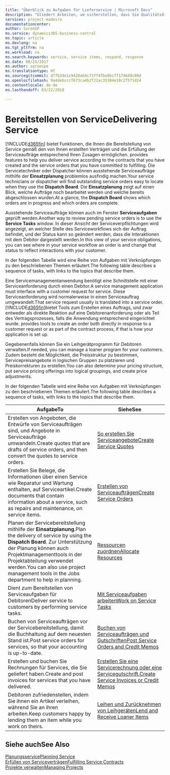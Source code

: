 ```yaml
---
title: "Überblick zu Aufgaben für Lieferservice | Microsoft Docs"
description: "Gliedert Arbeiten, um sicherstellen, dass Sie Qualitätsdienst liefern und Verträgen mit Debitoren gerecht werden."
services: project-madeira
documentationcenter: 
author: SorenGP
ms.service: dynamics365-business-central
ms.topic: article
ms.devlang: na
ms.tgt_pltfrm: na
ms.workload: na
ms.search.keywords: service, service items, respond, response
ms.date: 08/23/2017
ms.author: sgroespe
ms.translationtype: HT
ms.sourcegitcommit: d7fb34e1c9428a64c71ff47be8bcff174649c00d
ms.openlocfilehash: 9a4debcccf673ca4b2f21ac35304e18c2f571d24
ms.contentlocale: de-de
ms.lasthandoff: 03/22/2018

---
```

# <a name="delivering-service"></a><span data-ttu-id="02f17-103">Bereitstellen von Service</span><span class="sxs-lookup"><span data-stu-id="02f17-103">Delivering Service</span></span>
[!INCLUDE[d365fin](includes/d365fin_md.md)]<span data-ttu-id="02f17-104"> bietet Funktionen, die Ihnen die Bereitstellung von Service gemäß den von Ihnen erstellten Verträgen und die Erfüllung der Serviceaufträge entsprechend Ihren Zusagen ermöglichen.</span><span class="sxs-lookup"><span data-stu-id="02f17-104"> provides features to help you deliver service according to the contracts that you have created and the service orders that you have committed to fulfilling.</span></span> <span data-ttu-id="02f17-105">Die Servicetechniker oder Dispatcher können ausstehende Serviceaufträge mithilfe der **Einsatzplanung** problemlos ausfindig machen.</span><span class="sxs-lookup"><span data-stu-id="02f17-105">Your service technicians or dispatcher will find outstanding service orders easy to locate when they use the **Dispatch Board**.</span></span> <span data-ttu-id="02f17-106">Die **Einsatzplanung** zeigt auf einen Blick, welche Aufträge noch bearbeitet werden und welche bereits abgeschlossen wurden.</span><span class="sxs-lookup"><span data-stu-id="02f17-106">At a glance, the **Dispatch Board** shows which orders are in progress and which orders are complete.</span></span>  
  
<span data-ttu-id="02f17-107">Ausstehende Serviceaufträge können auch im Fenster **Serviceaufgaben** geprüft werden.</span><span class="sxs-lookup"><span data-stu-id="02f17-107">Another way to review pending service orders is to use the **Service Tasks** window.</span></span> <span data-ttu-id="02f17-108">In dieser Ansicht der Serviceverpflichtungen wird angezeigt, an welcher Stelle des Serviceworkflows sich der Auftrag befindet, und der Status kann so geändert werden, dass die Interaktionen mit dem Debitor dargestellt werden.</span><span class="sxs-lookup"><span data-stu-id="02f17-108">In this view of your service obligations, you can see where in your service workflow an order is and change that status to reflect interactions with your customer.</span></span>  
  
<span data-ttu-id="02f17-109">In der folgenden Tabelle wird eine Reihe von Aufgaben mit Verknüpfungen zu den beschriebenen Themen erläutert.</span><span class="sxs-lookup"><span data-stu-id="02f17-109">The following table describes a sequence of tasks, with links to the topics that describe them.</span></span>   

<span data-ttu-id="02f17-110">Eine Servicemanagementanwendung benötigt eine Schnittstelle mit einer Serviceanforderung durch einen Debitor.</span><span class="sxs-lookup"><span data-stu-id="02f17-110">A service management application must interface with a customer request for service.</span></span> <span data-ttu-id="02f17-111">Diese Serviceanforderung wird normalerweise in einen Serviceauftrag umgewandelt.</span><span class="sxs-lookup"><span data-stu-id="02f17-111">That service request usually is translated into a service order.</span></span> [!INCLUDE[d365fin](includes/d365fin_md.md)]<span data-ttu-id="02f17-112">bietet Tools zum Erstellen eines Auftrags, und zwar entweder als direkte Reaktion auf eine Debitorenanforderung oder als Teil des Vertragsprozesses, falls die Anwendung entsprechend eingerichtet wurde.</span><span class="sxs-lookup"><span data-stu-id="02f17-112"> provides tools to create an order both directly in response to a customer request or as part of the contract process, if that is how your application is set up.</span></span>  
  
<span data-ttu-id="02f17-113">Gegebenenfalls können Sie ein Leihgerätprogramm für Debitoren verwalten.</span><span class="sxs-lookup"><span data-stu-id="02f17-113">If needed, you can manage a loaner program for your customers.</span></span> <span data-ttu-id="02f17-114">Zudem besteht die Möglichkeit, die Preisstruktur zu bestimmen, Servicepreisangebote in logischen Gruppen zu platzieren und Preiskorrekturen zu erstellen.</span><span class="sxs-lookup"><span data-stu-id="02f17-114">You can also determine your pricing structure, put service pricing offerings into logical groupings, and create price adjustments.</span></span>  
  
<span data-ttu-id="02f17-115">In der folgenden Tabelle wird eine Reihe von Aufgaben mit Verknüpfungen zu den beschriebenen Themen erläutert.</span><span class="sxs-lookup"><span data-stu-id="02f17-115">The following table describes a sequence of tasks, with links to the topics that describe them.</span></span>   
  
|<span data-ttu-id="02f17-116">**Aufgabe**</span><span class="sxs-lookup"><span data-stu-id="02f17-116">**To**</span></span>|<span data-ttu-id="02f17-117">**Siehe**</span><span class="sxs-lookup"><span data-stu-id="02f17-117">**See**</span></span>|  
|------------|-------------|  
|<span data-ttu-id="02f17-118">Erstellen von Angeboten, die Entwürfe von Serviceaufträgen sind, und Angebote in Serviceaufträge umwandeln.</span><span class="sxs-lookup"><span data-stu-id="02f17-118">Create quotes that are drafts of service orders, and then convert the quotes to service orders.</span></span>|[<span data-ttu-id="02f17-119">So erstellen Sie Serviceangebote</span><span class="sxs-lookup"><span data-stu-id="02f17-119">Create Service Quotes</span></span>](service-how-to-create-service-quotes.md)|
|<span data-ttu-id="02f17-120">Erstellen Sie Belege, die Informationen über einen Service wie Reparatur und Wartung enthalten, auf Serviceartikel.</span><span class="sxs-lookup"><span data-stu-id="02f17-120">Create documents that contain information about a service, such as repairs and maintenance, on service items.</span></span>|[<span data-ttu-id="02f17-121">Erstellen von Serviceaufträgen</span><span class="sxs-lookup"><span data-stu-id="02f17-121">Create Service Orders</span></span>](service-how-to-create-service-orders.md)|
|<span data-ttu-id="02f17-122">Planen der Servicebereitstellung mithilfe der **Einsatzplanung**.</span><span class="sxs-lookup"><span data-stu-id="02f17-122">Plan the delivery of service by using the **Dispatch Board**.</span></span> <span data-ttu-id="02f17-123">Zur Unterstützung der Planung können auch Projektmanagementtools in der Projektabteilung verwendet werden.</span><span class="sxs-lookup"><span data-stu-id="02f17-123">You can also use project management tools in the Jobs department to help in planning.</span></span>|[<span data-ttu-id="02f17-124">Ressourcen zuordnen</span><span class="sxs-lookup"><span data-stu-id="02f17-124">Allocate Resources</span></span>](service-how-to-allocate-resources.md)|  
|<span data-ttu-id="02f17-125">Dient zum Bereitstellen von Serviceaufgaben für Debitoren</span><span class="sxs-lookup"><span data-stu-id="02f17-125">Deliver service to customers by performing service tasks.</span></span>|[<span data-ttu-id="02f17-126">Mit Serviceaufgaben arbeiten</span><span class="sxs-lookup"><span data-stu-id="02f17-126">Work on Service Tasks</span></span>](service-how-to-work-on-service-tasks.md)|  
|<span data-ttu-id="02f17-127">Buchen von Serviceaufträgen vor der Servicebereitstellung, damit die Buchhaltung auf dem neuesten Stand ist.</span><span class="sxs-lookup"><span data-stu-id="02f17-127">Post service orders for services, so that your accounting is up-to-date.</span></span>|[<span data-ttu-id="02f17-128">Buchen von Serviceaufträgen und Gutschriften</span><span class="sxs-lookup"><span data-stu-id="02f17-128">Post Service Orders and Credit Memos</span></span>](service-how-to-post-service-orders.md)|  
|<span data-ttu-id="02f17-129">Erstellen und buchen Sie Rechnungen für Services, die Sie geliefert haben.</span><span class="sxs-lookup"><span data-stu-id="02f17-129">Create and post invoices for services that you have delivered.</span></span>|[<span data-ttu-id="02f17-130">Erstellen Sie eine Servicerechnung oder eine Servicegutschrift.</span><span class="sxs-lookup"><span data-stu-id="02f17-130">Create Service Invoices or Credit Memos</span></span>](service-how-create-invoices.md)|  
|<span data-ttu-id="02f17-131">Debitoren zufriedenstellen, indem Sie ihnen ein Artikel verleihen, während Sie an ihren arbeiten.</span><span class="sxs-lookup"><span data-stu-id="02f17-131">Keep customers happy by lending them an item while you work on theirs.</span></span>| [<span data-ttu-id="02f17-132">Leihen und Zurücknehmen von Leihgeräten</span><span class="sxs-lookup"><span data-stu-id="02f17-132">Lend and Receive Loaner Items</span></span>](service-how-to-lend-receive-loaners.md)|
  
## <a name="see-also"></a><span data-ttu-id="02f17-133">Siehe auch</span><span class="sxs-lookup"><span data-stu-id="02f17-133">See Also</span></span>  
[<span data-ttu-id="02f17-134">Planungsservice</span><span class="sxs-lookup"><span data-stu-id="02f17-134">Planning Service</span></span>](service-plan-service.md)  
[<span data-ttu-id="02f17-135">Erfüllen von Serviceverträgen</span><span class="sxs-lookup"><span data-stu-id="02f17-135">Fulfilling Service Contracts</span></span>](service-fulfill-service-contracts.md)  
[<span data-ttu-id="02f17-136">Projekte verwalten</span><span class="sxs-lookup"><span data-stu-id="02f17-136">Managing Projects</span></span>](projects-manage-projects.md)  

